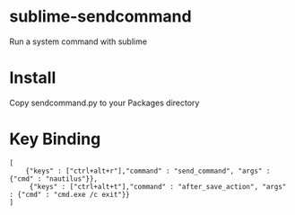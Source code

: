 # sublime-sendcommand
Run a system command with sublime

# Install
Copy sendcommand.py to your Packages directory

# Key Binding
```
[
    {"keys" : ["ctrl+alt+r"],"command" : "send_command", "args" : {"cmd" : "nautilus"}},
     {"keys" : ["ctrl+alt+t"],"command" : "after_save_action", "args" : {"cmd" : "cmd.exe /c exit"}}
]
```